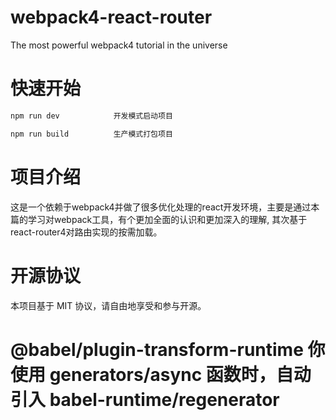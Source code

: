 # webpack4-react-router
The most powerful webpack4 tutorial in the universe
# 快速开始
```javascript
npm run dev            开发模式启动项目

npm run build          生产模式打包项目
```
# 项目介绍
这是一个依赖于webpack4并做了很多优化处理的react开发环境，主要是通过本篇的学习对webpack工具，有个更加全面的认识和更加深入的理解,
其次基于react-router4对路由实现的按需加载。
# 开源协议
本项目基于 MIT 协议，请自由地享受和参与开源。

# @babel/plugin-transform-runtime  你使用 generators/async 函数时，自动引入 babel-runtime/regenerator 